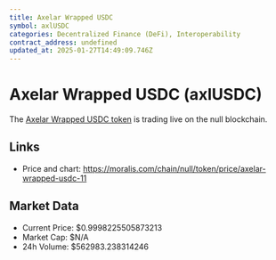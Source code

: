 ```yaml
---
title: Axelar Wrapped USDC
symbol: axlUSDC
categories: Decentralized Finance (DeFi), Interoperability
contract_address: undefined
updated_at: 2025-01-27T14:49:09.746Z
---
```


# Axelar Wrapped USDC (axlUSDC)
The [Axelar Wrapped USDC token](https://moralis.com/chain/null/token/price/axelar-wrapped-usdc-11) is trading live on the null blockchain.

## Links
- Price and chart: https://moralis.com/chain/null/token/price/axelar-wrapped-usdc-11

## Market Data
- Current Price: $0.9998225505873213
- Market Cap: $N/A
- 24h Volume: $562983.238314246
